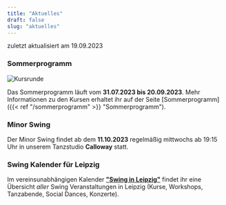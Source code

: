 ```yaml
---
title: "Aktuelles"
draft: false
slug: "aktuelles"
---
```


zuletzt aktualisiert am 19.09.2023

### Sommerprogramm
![Kursrunde](../slider_summer_2023.jpeg)

Das Sommerprogramm läuft vom **31.07.2023 bis 20.09.2023**. Mehr Informationen zu den Kursen erhaltet ihr auf der Seite [Sommerprogramm]({{< ref "/sommerprogramm" >}} "Sommerprogramm"). 

### Minor Swing
Der Minor Swing findet ab dem **11.10.2023** regelmäßig mittwochs ab 19:15 Uhr in unserem Tanzstudio **Calloway** statt.

### Swing Kalender für Leipzig
Im vereinsunabhängigen Kalender [**"Swing in Leipzig"**](https://kalender.digital/0c529f4b4448ea55b992) findet ihr eine Übersicht *aller* Swing Veranstaltungen in Leipzig (Kurse, Workshops, Tanzabende, Social Dances, Konzerte).
